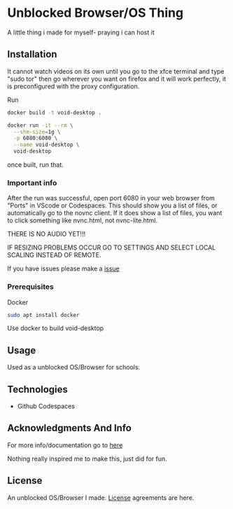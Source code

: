 # Unblocked Browser/OS Thing
A little thing i made for myself- praying i can host it

## Installation

It cannot watch videos on its own until you go to the xfce terminal and type "sudo tor" then go wherever you want on firefox and it will work perfectly, it is preconfigured with the proxy configuration.

Run 
```bash
docker build -t void-desktop .
```

```bash
docker run -it --rm \
  --shm-size=1g \
  -p 6080:6080 \
  --name void-desktop \
  void-desktop
```
once built, run that.

### Important info

After the run was successful, open port 6080 in your web browser from "Ports" in VScode or Codespaces. This should show you a list of files, or automatically go to the novnc client. If it does show a list of files, you want to click something like nvnc.html, not nvnc-lite.html.

THERE IS NO AUDIO YET!!!

IF RESIZING PROBLEMS OCCUR GO TO SETTINGS AND SELECT LOCAL SCALING INSTEAD OF REMOTE.

If you have issues please make a [issue](https://github.com/eee849/unblocked-browser-thing/issues)

### Prerequisites

Docker
```bash
sudo apt install docker
```
Use docker to build void-desktop

## Usage

Used as a unblocked OS/Browser for schools.



## Technologies

* Github Codespaces

## Acknowledgments And Info

For more info/documentation go to [here](https://eee849.github.io)

Nothing really inspired me to make this, just did for fun.

## License
An unblocked OS/Browser I made. [License](https://choosealicense.com/licenses/agpl-3.0/) agreements are here.
